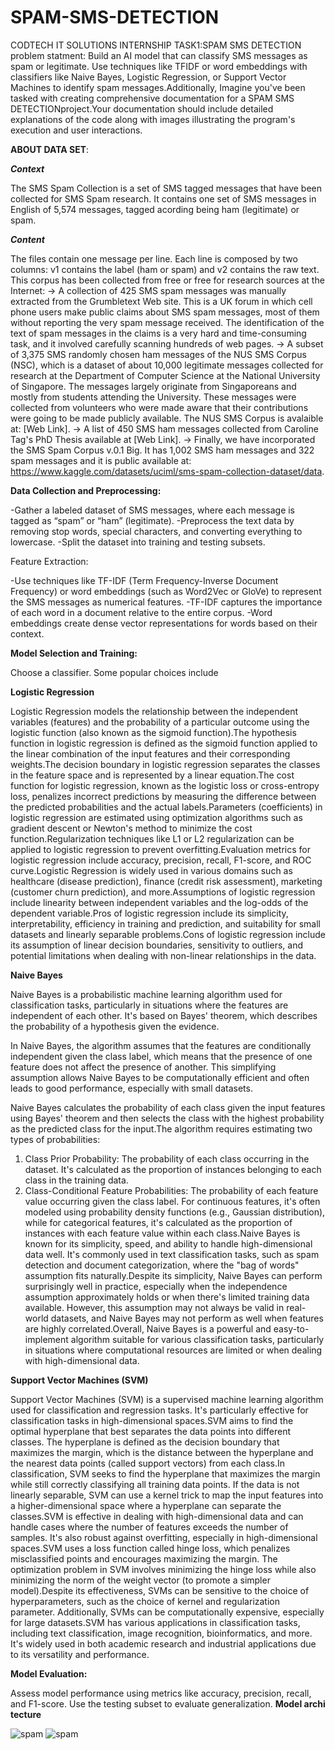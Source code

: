 # SPAM-SMS-DETECTION
CODTECH IT SOLUTIONS
INTERNSHIP TASK1:SPAM SMS DETECTION
problem statment:
Build an AI model that can classify SMS messages as spam or legitimate. Use techniques like TFIDF or word embeddings with classifiers like Naive Bayes, Logistic Regression, or Support Vector Machines to identify spam messages.Additionally, Imagine you've been tasked with creating comprehensive documentation for a SPAM SMS DETECTIONproject.Your documentation should include detailed explanations of the code along with images illustrating the program's execution and user interactions. 

**ABOUT DATA SET**:

***Context***

The SMS Spam Collection is a set of SMS tagged messages that have been collected for SMS Spam research. It contains one set of SMS messages in English of 5,574 messages, tagged acording being ham (legitimate) or spam.

***Content***

The files contain one message per line. Each line is composed by two columns: v1 contains the label (ham or spam) and v2 contains the raw text.
This corpus has been collected from free or free for research sources at the Internet:
-> A collection of 425 SMS spam messages was manually extracted from the Grumbletext Web site. This is a UK forum in which cell phone users make public claims about SMS spam messages, most of them without reporting the very spam message received. The identification of the text of spam messages in the claims is a very hard and time-consuming task, and it involved carefully scanning hundreds of web pages. 
-> A subset of 3,375 SMS randomly chosen ham messages of the NUS SMS Corpus (NSC), which is a dataset of about 10,000 legitimate messages collected for research at the Department of Computer Science at the National University of Singapore. The messages largely originate from Singaporeans and mostly from students attending the University. These messages were collected from volunteers who were made aware that their contributions were going to be made publicly available. The NUS SMS Corpus is avalaible at: [Web Link].
-> A list of 450 SMS ham messages collected from Caroline Tag's PhD Thesis available at [Web Link].
-> Finally, we have incorporated the SMS Spam Corpus v.0.1 Big. It has 1,002 SMS ham messages and 322 spam messages and it is public available at: https://www.kaggle.com/datasets/uciml/sms-spam-collection-dataset/data.

**Data Collection and Preprocessing:**

-Gather a labeled dataset of SMS messages, where each message is tagged as “spam” or “ham” (legitimate).
-Preprocess the text data by removing stop words, special characters, and converting everything to lowercase.
-Split the dataset into training and testing subsets.

Feature Extraction:

-Use techniques like TF-IDF (Term Frequency-Inverse Document Frequency) or word embeddings (such as Word2Vec or GloVe) to represent the SMS messages as numerical features.
-TF-IDF captures the importance of each word in a document relative to the entire corpus.
-Word embeddings create dense vector representations for words based on their context.

**Model Selection and Training:**

Choose a classifier. Some popular choices include

**Logistic Regression**

Logistic Regression models the relationship between the independent variables (features) and the probability of a particular outcome using the logistic function (also known as the sigmoid function).The hypothesis function in logistic regression is defined as the sigmoid function applied to the linear combination of the input features and their corresponding weights.The decision boundary in logistic regression separates the classes in the feature space and is represented by a linear equation.The cost function for logistic regression, known as the logistic loss or cross-entropy loss, penalizes incorrect predictions by measuring the difference between the predicted probabilities and the actual labels.Parameters (coefficients) in logistic regression are estimated using optimization algorithms such as gradient descent or Newton's method to minimize the cost function.Regularization techniques like L1 or L2 regularization can be applied to logistic regression to prevent overfitting.Evaluation metrics for logistic regression include accuracy, precision, recall, F1-score, and ROC curve.Logistic Regression is widely used in various domains such as healthcare (disease prediction), finance (credit risk assessment), marketing (customer churn prediction), and more.Assumptions of logistic regression include linearity between independent variables and the log-odds of the dependent variable.Pros of logistic regression include its simplicity, interpretability, efficiency in training and prediction, and suitability for small datasets and linearly separable problems.Cons of logistic regression include its assumption of linear decision boundaries, sensitivity to outliers, and potential limitations when dealing with non-linear relationships in the data.

**Naive Bayes**

Naive Bayes is a probabilistic machine learning algorithm used for classification tasks, particularly in situations where the features are independent of each other. It's based on Bayes' theorem, which describes the probability of a hypothesis given the evidence.

In Naive Bayes, the algorithm assumes that the features are conditionally independent given the class label, which means that the presence of one feature does not affect the presence of another. This simplifying assumption allows Naive Bayes to be computationally efficient and often leads to good performance, especially with small datasets.

Naive Bayes calculates the probability of each class given the input features using Bayes' theorem and then selects the class with the highest probability as the predicted class for the input.The algorithm requires estimating two types of probabilities:
1. Class Prior Probability: The probability of each class occurring in the dataset. It's calculated as the proportion of instances belonging to each class in the training data.
2. Class-Conditional Feature Probabilities: The probability of each feature value occurring given the class label. For continuous features, it's often modeled using probability density functions (e.g., Gaussian distribution), while for categorical features, it's calculated as the proportion of instances with each feature value within each class.Naive Bayes is known for its simplicity, speed, and ability to handle high-dimensional data well. It's commonly used in text classification tasks, such as spam detection and document categorization, where the "bag of words" assumption fits naturally.Despite its simplicity, Naive Bayes can perform surprisingly well in practice, especially when the independence assumption approximately holds or when there's limited training data available. However, this assumption may not always be valid in real-world datasets, and Naive Bayes may not perform as well when features are highly correlated.Overall, Naive Bayes is a powerful and easy-to-implement algorithm suitable for various classification tasks, particularly in situations where computational resources are limited or when dealing with high-dimensional data.

**Support Vector Machines (SVM)**

Support Vector Machines (SVM) is a supervised machine learning algorithm used for classification and regression tasks. It's particularly effective for classification tasks in high-dimensional spaces.SVM aims to find the optimal hyperplane that best separates the data points into different classes. The hyperplane is defined as the decision boundary that maximizes the margin, which is the distance between the hyperplane and the nearest data points (called support vectors) from each class.In classification, SVM seeks to find the hyperplane that maximizes the margin while still correctly classifying all training data points. If the data is not linearly separable, SVM can use a kernel trick to map the input features into a higher-dimensional space where a hyperplane can separate the classes.SVM is effective in dealing with high-dimensional data and can handle cases where the number of features exceeds the number of samples. It's also robust against overfitting, especially in high-dimensional spaces.SVM uses a loss function called hinge loss, which penalizes misclassified points and encourages maximizing the margin. The optimization problem in SVM involves minimizing the hinge loss while also minimizing the norm of the weight vector (to promote a simpler model).Despite its effectiveness, SVMs can be sensitive to the choice of hyperparameters, such as the choice of kernel and regularization parameter. Additionally, SVMs can be computationally expensive, especially for large datasets.SVM has various applications in classification tasks, including text classification, image recognition, bioinformatics, and more. It's widely used in both academic research and industrial applications due to its versatility and performance.

**Model Evaluation:**

Assess model performance using metrics like accuracy, precision, recall, and F1-score.
Use the testing subset to evaluate generalization.
**Model archi tecture**

![spam](https://github.com/Shashankabasani/SPAM-SMS-DETECTION/assets/137595497/278553f9-b262-45f1-b5ae-edb5535ceed3)
![spam](https://github.com/Shashankabasani/SPAM-SMS-DETECTION/assets/137595497/3a6c1a59-6bf8-44b9-b5b1-c7f82204ed51)
